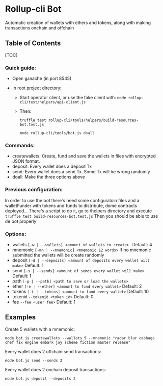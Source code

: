 # Rollup-cli Bot

Automatic creation of wallets with ethers and tokens, along with making transactions onchain and offchain

## Table of Contents

[TOC]

### Quick guide:

- Open ganache (in port 8545)

- In root project directory:

    - Start operator client, or use the fake client with:
        `node rollup-cli/test/helpers/api-client.js `

    - Then:
        ```
        truffle test rollup-cli/tools/helpers/build-resources-bot.test.js
        ``` 
        ```
        node rollup-cli/tools/bot.js doall
        ```
### Commands:
- createwallets: Create, fund and save the wallets in files with encrypted JSON format. 
- deposit: Every wallet does a deposit Tx
- send: Every wallet does a send Tx. Some Tx will be wrong randomly
- doall: Make the three options above


### Previous configuration:

In order to use the bot there's need some configuratoin files and a walletFunder with tokens and funds to distribute, dome contracts deployed...
There's a script to do it, go to /helpers directory and execute `truffle test build-resources-bot.test.js`
Then you should be able to use de bot properly

### Options:

- wallets `[-w | --wallets] <amount of wallets to create> `
Default: 4 
- mnemonic `[-mn | --mnemonic] <mnemonic 12 words>` 
If no mnemonic submitted the wallets will be create randomly
- deposit `[-d | --deposits] <amount of deposits every wallet will make>`
Default: 1
- send    `[-s | --sends] <amount of sends every wallet will make>`
Default: 1
- path `[-p | --path] <path to save or load the wallets>`
- ether `[-e | --ether] <amount to fund every wallet>`
Default: 2
- tokens `[-t | --tokens] <amount to fund every wallet>`
Default: 10
- tokenid `--tokenid <token id>`
Default: 0
- fee `--fee <user fee>` 
Default: 1

##  Examples

Create 5 wallets with a mnemonic: 
```
node bot.js createwallets --wallets 5 --mnemonic "radar blur cabbage chef fix engine embark joy scheme fiction master release"
```

Every wallet does 2 offchain send transactions:
```
node bot.js send --sends 2 
```

Every wallet does 2 onchain deposit transactions: 
```
node bot.js deposit --deposits 2 
```

